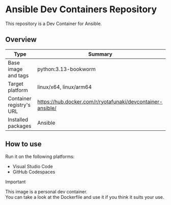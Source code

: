 # Ansible Dev Containers Repository

This repository is a Dev Container for Ansible.

## Overview

| Type | Summary |
| --- | --- |
| Base image and tags | python:3.13-bookworm |
| Target platform | linux/x64, linux/arm64 |
| Container registry's URL | https://hub.docker.com/r/ryotafunaki/devcontainer-ansible/ |
| Installed packages | Ansible |

## How to use

Run it on the following platforms:
- Visual Studio Code
- GitHub Codespaces

> [!IMPORTANT]  
> This image is a personal dev container.  
> You can take a look at the Dockerfile and use it if you think it suits your use.

